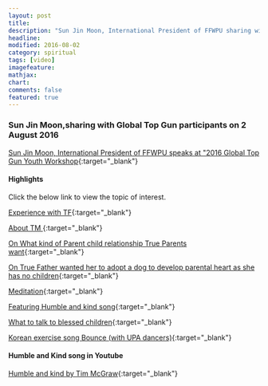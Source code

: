 ```yaml
---
layout: post
title:
description: "Sun Jin Moon, International President of FFWPU sharing with Global Top Gun participants"
headline: 
modified: 2016-08-02
category: spiritual
tags: [video]
imagefeature: 
mathjax: 
chart: 
comments: false
featured: true
---
```

### Sun Jin Moon,sharing with Global Top Gun participants on 2 August 2016

[Sun Jin Moon, International President of FFWPU speaks  at "2016 Global Top Gun Youth Workshop](https://vimeo.com/177675477){:target="_blank"}

#### Highlights

Click the below link to view the topic of interest.

[Experience with TF](https://vimeo.com/177675477#t=53m1s){:target="_blank"}

[About TM ](https://vimeo.com/177675477#t=59m22s){:target="_blank"}

[On What kind of Parent child relationship True Parents want](https://vimeo.com/177675477#t=1h10m0s){:target="_blank"}

[On True Father wanted her to adopt a dog to develop parental heart as she has no children](https://vimeo.com/177675477#t=1h12m5s){:target="_blank"}

[Meditation](https://vimeo.com/177675477#t=1h22m11s){:target="_blank"}

[Featuring Humble and kind song](https://vimeo.com/177675477#t=1h34m1s){:target="_blank"}

[What to talk to blessed children](https://vimeo.com/177675477#t=1h38m33s){:target="_blank"}

[Korean exercise song Bounce (with UPA dancers)](https://vimeo.com/177675477#t=1h43m12s){:target="_blank"}


#### Humble and Kind song in Youtube

[Humble and kind by Tim McGraw](https://www.youtube.com/watch?v=awzNHuGqoMc){:target="_blank"}
   



 
